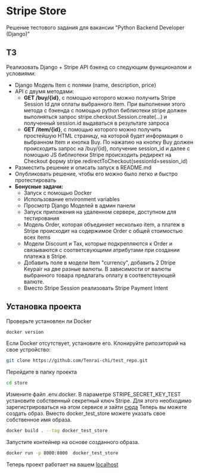 # Stripe Store
 Решение тестового задания для вакансии "Python Backend Developer (Django)"
 
## ТЗ
Реализовать Django + Stripe API бэкенд со следующим функционалом и условиями:
* Django Модель Item с полями (name, description, price) 
* API с двумя методами:
    - **GET /buy/{id}**, c помощью которого можно получить Stripe Session Id для оплаты выбранного Item. При выполнении этого метода c бэкенда с помощью python библиотеки stripe должен выполняться запрос stripe.checkout.Session.create(...) и полученный session.id выдаваться в результате запроса
    - **GET /item/{id}**, c помощью которого можно получить простейшую HTML страницу, на которой будет информация о выбранном Item и кнопка Buy. По нажатию на кнопку Buy должен происходить запрос на /buy/{id}, получение session_id и далее  с помощью JS библиотеки Stripe происходить редирект на Checkout форму stripe.redirectToCheckout(sessionId=session_id)
* Разместить решение и описать запуск в README.md
* Опубликовать решение, чтобы его можно было легко и быстро протестировать
* **Бонусные задачи:**
    - Запуск с помощью Docker
    - Использование environment variables
    - Просмотр Django Моделей в админ панели
    - Запуск приложения на удаленном сервере, доступном для тестирования
    - Модель Order, которая объединяет несколько item, а платеж в Stripe происходит на содержимое Order с общей стоимостью всех items
    - Модели Discount и Tax, которые подкрепляются к Order и связываются с соответсвующими атрибутами при создании платежа в Stripe.
    - Добавить поле в модели Item "currency", добавить 2 Dtripe Keypair на две разные валюты. В зависимости от валюты выбранного товара предлагать оплату в соответствующей валюте.
    - Вместо Stripe Session реализовать Stripe Payment Intent
      
## Установка проекта
Проверьте установлен ли Docker
```bash
docker version
```
Если Docker отсутствует, установите его.
Клонируйте рипозиторий на свое устройство:
```bash
git clone https://github.com/Tenrai-chi/test_repo.git
```
Перейдите в папку проекта
```bash
cd store
```
Измените файл .env.docker. В параметре STRIPE_SECRET_KEY_TEST установите собственный секретный ключ Stripe. Для этого необходимо зарегистрироваться на этом сервисе и зайти [сюда](https://dashboard.stripe.com/test/apikeys)
Теперь вы можете создать образ. Вместо docker_test_store можете указать свое собственное имя образа.
```bash
docker build . --tag docker_test_store
```
Запустите контейнер на основе созданного образа.
```bash
docker run -p 8000:8000  docker_test_store 
```
Теперь проект работает на вашем [localhost](http://127.0.0.1:8000/)











